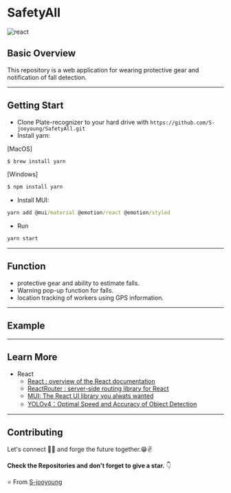 # SafetyAll

![react](https://img.shields.io/badge/react-17.0.0+-blue.svg)

## Basic Overview

This repository is a web application for wearing protective gear and notification of fall detection.

---

## Getting Start

- Clone Plate-recognizer to your hard drive with `https://github.com/S-jooyoung/SafetyAll.git`
- Install yarn:

[MacOS]

```cmd
$ brew install yarn
```

[Windows]

```cmd
$ npm install yarn
```

- Install MUI:

```cmd
yarn add @mui/material @emotion/react @emotion/styled
```

- Run

```cmd
yarn start
```

---

## Function

- protective gear and ability to estimate falls.
- Warning pop-up function for falls.
- location tracking of workers using GPS information.

---

## Example

---

## Learn More

- React
  - [React : overview of the React documentation](https://pjreddie.com/media/files/papers/yolo_1.pdf)
  - [ReactRouter : server-side routing library for React](https://reactrouter.com/)
  - [MUI: The React UI library you alwats wanted](https://pjreddie.com/media/files/papers/YOLOv3.pdf)
  - [YOLOv4：Optimal Speed and Accuracy of Object Detection](https://arxiv.org/pdf/2004.10934.pdf)

---

## Contributing

Let's connect 👨‍💻 and forge the future together.😁✌

**Check the Repositories and don't forget to give a star.** 👇

:star: From [S-jooyoung](https://github.com/S-jooyoung)
